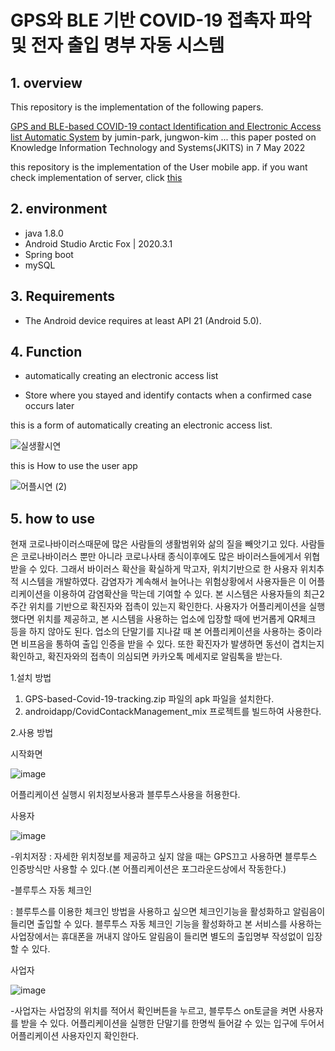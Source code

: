 # GPS와 BLE 기반 COVID-19 접촉자 파악 및 전자 출입 명부 자동 시스템

## 1. overview
This repository is the implementation of the following papers.

[GPS and BLE-based COVID-19 contact Identification and Electronic Access list Automatic System](https://www.kci.go.kr/kciportal/ci/sereArticleSearch/ciSereArtiView.kci?sereArticleSearchBean.artiId=ART002850941)
by jumin-park, jungwon-kim ... this paper posted on  Knowledge Information Technology and Systems(JKITS) in 7 May 2022

this repository is the implementation of the User mobile app.
if you want check implementation of server, click [this](https://github.com/dhkfkr134/GPS-based-Covid-19-tracking-2.git)

## 2. environment
- java 1.8.0
- Android Studio Arctic Fox | 2020.3.1
- Spring boot
- mySQL

## 3. Requirements
- The Android device requires at least API 21 (Android 5.0).

## 4. Function

- automatically creating an electronic access list

- Store where you stayed and identify contacts when a confirmed case occurs later

this is a form of automatically creating an electronic access list.

![실생활시연](https://user-images.githubusercontent.com/90203114/201134425-a55a6b7e-dbfe-4c0a-a192-a3586b468483.gif)


this is How to use the user app

![어플시연 (2)](https://user-images.githubusercontent.com/90203114/201133928-9c93031c-cadc-4c80-adb5-0041933508d4.gif)




## 5. how to use

현재 코로나바이러스때문에 많은 사람들의 생활범위와 삶의 질을 빼앗기고 있다. 사람들은 코로나바이러스 뿐만 아니라 코로나사태 종식이후에도 많은 바이러스들에게서 위협받을 수 있다. 그래서 바이러스 확산을 확실하게 막고자, 위치기반으로 한 사용자 위치추적 시스템을 개발하였다. 감염자가 계속해서 늘어나는 위험상황에서 사용자들은 이 어플리케이션을 이용하여 감염확산을 막는데 기여할 수 있다. 본 시스템은 사용자들의 최근2주간 위치를 기반으로 확진자와 접촉이 있는지 확인한다. 사용자가 어플리케이션을 실행했다면 위치를 제공하고, 본 시스템을 사용하는 업소에 입장할 때에 번거롭게 QR체크 등을 하지 않아도 된다. 업소의 단말기를 지나갈 때 본 어플리케이션을 사용하는 중이라면 비프음을 통하여 출입 인증을 받을 수 있다. 또한 확진자가 발생하면 동선이 겹치는지 확인하고, 확진자와의 접촉이 의심되면 카카오톡 메세지로 알림톡을 받는다. 


1.설치 방법
1) GPS-based-Covid-19-tracking.zip 파일의 apk 파일을 설치한다.
2) androidapp/CovidContackManagement_mix 프로젝트를 빌드하여 사용한다.

2.사용 방법

시작화면

![image](https://user-images.githubusercontent.com/28720642/145001829-eb613ed5-5da0-4052-bc84-f261f93c2b50.png)

 어플리케이션 실행시 위치정보사용과 블루투스사용을 허용한다.

사용자

![image](https://user-images.githubusercontent.com/28720642/145001716-f6a76757-9842-492a-a5b8-219431c9d682.png)

-위치저장
 : 자세한 위치정보를 제공하고 싶지 않을 때는 GPS끄고 사용하면 블루투스 인증방식만 사용할 수 있다.(본 어플리케이션은 포그라운드상에서 작동한다.)

-블루투스 자동 체크인


 : 블루투스를 이용한 체크인 방법을 사용하고 싶으면 체크인기능을 활성화하고 알림음이 들리면 출입할 수 있다.
블루투스 자동 체크인 기능을 활성화하고 본 서비스를 사용하는 사업장에서는 휴대폰을 꺼내지 않아도 알림음이 들리면 별도의 출입명부 작성없이 입장할 수 있다.

사업자

![image](https://user-images.githubusercontent.com/28720642/145001757-8a91b6c6-a1a7-4291-8d4d-351ad687160a.png)

-사업자는 사업장의 위치를 적어서 확인버튼을 누르고, 블루투스 on토글을 켜면 사용자를 받을 수 있다. 어플리케이션을 실행한 단말기를 한명씩 들어갈 수 있는 입구에 두어서 어플리케이션 사용자인지 확인한다.
